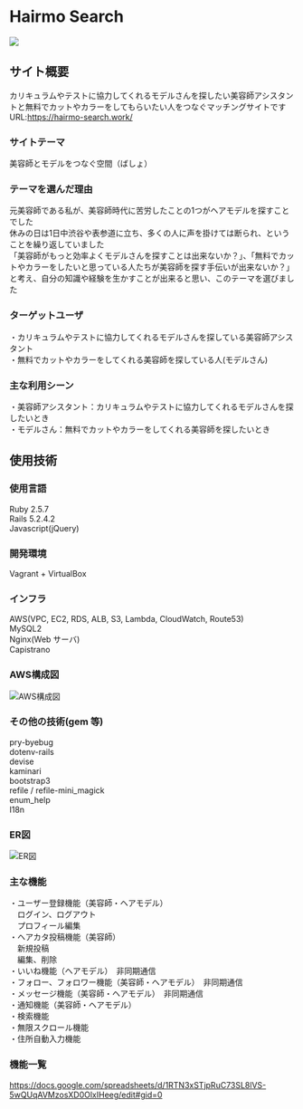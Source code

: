 # Hairmo Search
<img src="https://user-images.githubusercontent.com/61612874/87398382-c370e480-c5f0-11ea-915b-46bfcae8ac10.png">

## サイト概要
カリキュラムやテストに協力してくれるモデルさんを探したい美容師アシスタントと無料でカットやカラーをしてもらいたい人をつなぐマッチングサイトです</br>
URL:https://hairmo-search.work/

### サイトテーマ
美容師とモデルをつなぐ空間（ばしょ）

### テーマを選んだ理由
元美容師である私が、美容師時代に苦労したことの1つがヘアモデルを探すことでした</br>
休みの日は1日中渋谷や表参道に立ち、多くの人に声を掛けては断られ、ということを繰り返していました</br>
「美容師がもっと効率よくモデルさんを探すことは出来ないか？」、「無料でカットやカラーをしたいと思っている人たちが美容師を探す手伝いが出来ないか？」と考え、自分の知識や経験を生かすことが出来ると思い、このテーマを選びました

### ターゲットユーザ
・カリキュラムやテストに協力してくれるモデルさんを探している美容師アシスタント</br>
・無料でカットやカラーをしてくれる美容師を探している人(モデルさん)

### 主な利用シーン
・美容師アシスタント：カリキュラムやテストに協力してくれるモデルさんを探したいとき</br>
・モデルさん：無料でカットやカラーをしてくれる美容師を探したいとき

## 使用技術

### 使用言語
Ruby 2.5.7</br>
Rails 5.2.4.2</br>
Javascript(jQuery)</br>

### 開発環境
Vagrant + VirtualBox

### インフラ
AWS(VPC, EC2, RDS, ALB, S3, Lambda, CloudWatch, Route53)</br>
MySQL2</br>
Nginx(Web サーバ)</br>
Capistrano

### AWS構成図
![AWS構成図](https://user-images.githubusercontent.com/61612874/87400426-c1f4eb80-c5f3-11ea-886c-14adfe16a605.png)

### その他の技術(gem 等)
pry-byebug</br>
dotenv-rails</br>
devise</br>
kaminari</br>
bootstrap3</br>
refile / refile-mini_magick</br>
enum_help</br>
I18n</br>

### ER図
![ER図](https://user-images.githubusercontent.com/61612874/87400481-d3d68e80-c5f3-11ea-8dda-e4f46f54dc30.png)

### 主な機能
・ユーザー登録機能（美容師・ヘアモデル）</br>
　ログイン、ログアウト</br>
　プロフィール編集</br>
・ヘアカタ投稿機能（美容師）</br>
　新規投稿</br>
　編集、削除</br>
・いいね機能（ヘアモデル）　非同期通信</br>
・フォロー、フォロワー機能（美容師・ヘアモデル）　非同期通信</br>
・メッセージ機能（美容師・ヘアモデル）　非同期通信</br>
・通知機能（美容師・ヘアモデル）</br>
・検索機能</br>
・無限スクロール機能</br>
・住所自動入力機能</br>

### 機能一覧
https://docs.google.com/spreadsheets/d/1RTN3xSTjpRuC73SL8lVS-5wQUqAVMzosXD0OlxIHeeg/edit#gid=0

